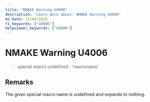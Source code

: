 ```yaml
---
title: "NMAKE Warning U4006"
description: "Learn more about: NMAKE Warning U4006"
ms.date: 11/04/2016
f1_keywords: ["U4006"]
helpviewer_keywords: ["U4006"]
---
```

# NMAKE Warning U4006

> special macro undefined : 'macroname'

## Remarks

The given special macro name is undefined and expands to nothing.
